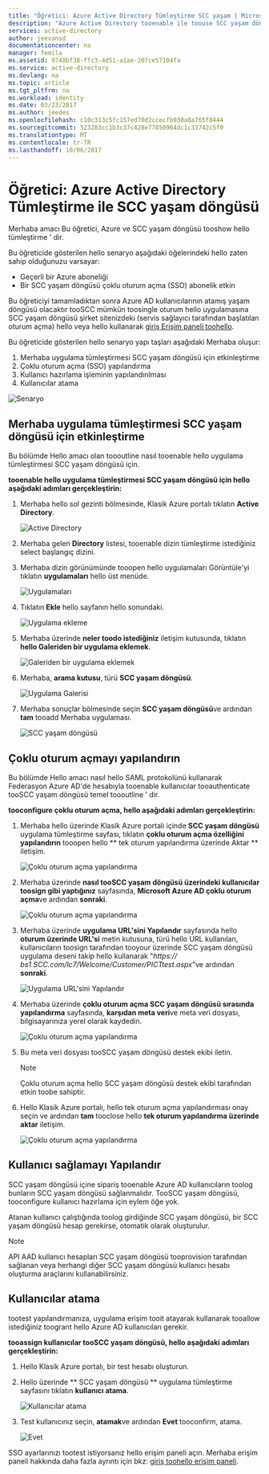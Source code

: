 ```yaml
---
title: "Öğretici: Azure Active Directory Tümleştirme SCC yaşam | Microsoft Docs"
description: "Azure Active Directory tooenable ile toouse SCC yaşam döngüsü nasıl tek oturum açma, otomatik sağlama ve daha fazlasını öğrenin!"
services: active-directory
author: jeevansd
documentationcenter: na
manager: femila
ms.assetid: 9748bf38-ffc3-4d51-a1ae-207ce57104fa
ms.service: active-directory
ms.devlang: na
ms.topic: article
ms.tgt_pltfrm: na
ms.workload: identity
ms.date: 03/23/2017
ms.author: jeedes
ms.openlocfilehash: c10c313c5fc157ed70d2ccecfb930a8a765f8444
ms.sourcegitcommit: 523283cc1b3c37c428e77850964dc1c33742c5f0
ms.translationtype: MT
ms.contentlocale: tr-TR
ms.lasthandoff: 10/06/2017
---
```

# <a name="tutorial-azure-active-directory-integration-with-scc-lifecycle"></a>Öğretici: Azure Active Directory Tümleştirme ile SCC yaşam döngüsü
Merhaba amacı Bu öğretici, Azure ve SCC yaşam döngüsü tooshow hello tümleştirme ' dir.  

Bu öğreticide gösterilen hello senaryo aşağıdaki öğelerindeki hello zaten sahip olduğunuzu varsayar:

* Geçerli bir Azure aboneliği
* Bir SCC yaşam döngüsü çoklu oturum açma (SSO) abonelik etkin

Bu öğreticiyi tamamladıktan sonra Azure AD kullanıcılarının atamış yaşam döngüsü olacaktır tooSCC mümkün toosingle oturum hello uygulamasına SCC yaşam döngüsü şirket sitenizdeki (servis sağlayıcı tarafından başlatılan oturum açma) hello veya hello kullanarak [giriş Erişim paneli toohello](active-directory-saas-access-panel-introduction.md).

Bu öğreticide gösterilen hello senaryo yapı taşları aşağıdaki Merhaba oluşur:

1. Merhaba uygulama tümleştirmesi SCC yaşam döngüsü için etkinleştirme
2. Çoklu oturum açma (SSO) yapılandırma
3. Kullanıcı hazırlama işleminin yapılandırılması
4. Kullanıcılar atama

![Senaryo](./media/active-directory-saas-scc-lifecycle-tutorial/IC794120.png "senaryosu")

## <a name="enable-hello-application-integration-for-scc-lifecycle"></a>Merhaba uygulama tümleştirmesi SCC yaşam döngüsü için etkinleştirme
Bu bölümde Hello amacı olan toooutline nasıl tooenable hello uygulama tümleştirmesi SCC yaşam döngüsü için.

**tooenable hello uygulama tümleştirmesi SCC yaşam döngüsü için hello aşağıdaki adımları gerçekleştirin:**

1. Merhaba hello sol gezinti bölmesinde, Klasik Azure portalı tıklatın **Active Directory**.
   
    ![Active Directory](./media/active-directory-saas-scc-lifecycle-tutorial/IC700993.png "Active Directory")
2. Merhaba gelen **Directory** listesi, tooenable dizin tümleştirme istediğiniz select başlangıç dizini.
3. Merhaba dizin görünümünde tooopen hello uygulamaları Görüntüle'yi tıklatın **uygulamaları** hello üst menüde.
   
    ![Uygulamaları](./media/active-directory-saas-scc-lifecycle-tutorial/IC700994.png "uygulamalar")
4. Tıklatın **Ekle** hello sayfanın hello sonundaki.
   
    ![Uygulama ekleme](./media/active-directory-saas-scc-lifecycle-tutorial/IC749321.png "uygulama ekleme")
5. Merhaba üzerinde **neler toodo istediğiniz** iletişim kutusunda, tıklatın **hello Galeriden bir uygulama eklemek**.
   
    ![Galeriden bir uygulama eklemek](./media/active-directory-saas-scc-lifecycle-tutorial/IC749322.png "Galeriden bir uygulama ekleme")
6. Merhaba, **arama kutusu**, türü **SCC yaşam döngüsü**.
   
    ![Uygulama Galerisi](./media/active-directory-saas-scc-lifecycle-tutorial/IC794121.png "uygulama Galerisi")
7. Merhaba sonuçlar bölmesinde seçin **SCC yaşam döngüsü**ve ardından **tam** tooadd Merhaba uygulaması.
   
    ![SCC yaşam döngüsü](./media/active-directory-saas-scc-lifecycle-tutorial/IC795082.png "SCC yaşam döngüsü")
   
## <a name="configure-single-sign-on"></a>Çoklu oturum açmayı yapılandırın

Bu bölümde Hello amacı nasıl hello SAML protokolünü kullanarak Federasyon Azure AD'de hesabıyla tooenable kullanıcılar tooauthenticate tooSCC yaşam döngüsü temel toooutline ' dir.

**tooconfigure çoklu oturum açma, hello aşağıdaki adımları gerçekleştirin:**

1. Merhaba hello üzerinde Klasik Azure portalı içinde **SCC yaşam döngüsü** uygulama tümleştirme sayfası, tıklatın **çoklu oturum açma özelliğini yapılandırın** tooopen hello ** tek oturum yapılandırma üzerinde Aktar ** iletişim.
   
    ![Çoklu oturum açma yapılandırma](./media/active-directory-saas-scc-lifecycle-tutorial/IC794122.png "çoklu oturum açmayı yapılandırın")
2. Merhaba üzerinde **nasıl tooSCC yaşam döngüsü üzerindeki kullanıcılar toosign gibi yaptığınız** sayfasında, **Microsoft Azure AD çoklu oturum açma**ve ardından **sonraki**.
   
    ![Çoklu oturum açma yapılandırma](./media/active-directory-saas-scc-lifecycle-tutorial/IC794123.png "çoklu oturum açmayı yapılandırın")
3. Merhaba üzerinde **uygulama URL'sini Yapılandır** sayfasında hello **oturum üzerinde URL'si** metin kutusuna, türü hello URL kullanılan, kullanıcıların toosign tarafından tooyour üzerinde SCC yaşam döngüsü uygulama deseni takip hello kullanarak "*https:// bs1.SCC.com/lc7/Welcome/Customer/PICTtest.aspx*"ve ardından **sonraki**.
   
    ![Uygulama URL'sini Yapılandır](./media/active-directory-saas-scc-lifecycle-tutorial/IC794124.png "uygulama URL'sini yapılandırın")
4. Merhaba üzerinde **çoklu oturum açma SCC yaşam döngüsü sırasında yapılandırma** sayfasında, **karşıdan meta veri**ve meta veri dosyası, bilgisayarınıza yerel olarak kaydedin.
   
   ![Çoklu oturum açma yapılandırma](./media/active-directory-saas-scc-lifecycle-tutorial/IC795083.png "çoklu oturum açmayı yapılandırın")
5. Bu meta veri dosyası tooSCC yaşam döngüsü destek ekibi iletin.
   
   >[!NOTE]
   >Çoklu oturum açma hello SCC yaşam döngüsü destek ekibi tarafından etkin toobe sahiptir.
   > 
   > 

6. Hello Klasik Azure portalı, hello tek oturum açma yapılandırması onay seçin ve ardından **tam** tooclose hello **tek oturum yapılandırma üzerinde aktar** iletişim.
   
    ![Çoklu oturum açma yapılandırma](./media/active-directory-saas-scc-lifecycle-tutorial/IC794125.png "çoklu oturum açmayı yapılandırın")
   
## <a name="configure-user-provisioning"></a>Kullanıcı sağlamayı Yapılandır

SCC yaşam döngüsü içine sipariş tooenable Azure AD kullanıcıların toolog bunların SCC yaşam döngüsü sağlanmalıdır. TooSCC yaşam döngüsü, tooconfigure kullanıcı hazırlama için eylem öğe yok.

Atanan kullanıcı çalıştığında toolog girdiğinde SCC yaşam döngüsü, bir SCC yaşam döngüsü hesap gerekirse, otomatik olarak oluşturulur.

>[!NOTE]
>API AAD kullanıcı hesapları SCC yaşam döngüsü tooprovision tarafından sağlanan veya herhangi diğer SCC yaşam döngüsü kullanıcı hesabı oluşturma araçlarını kullanabilirsiniz.
> 
> 

## <a name="assign-users"></a>Kullanıcılar atama
tootest yapılandırmanıza, uygulama erişim tooit atayarak kullanarak tooallow istediğiniz toogrant hello Azure AD kullanıcıları gerekir.

**tooassign kullanıcılar tooSCC yaşam döngüsü, hello aşağıdaki adımları gerçekleştirin:**

1. Hello Klasik Azure portalı, bir test hesabı oluşturun.
2. Hello üzerinde ** SCC yaşam döngüsü ** uygulama tümleştirme sayfasını tıklatın **kullanıcı atama**.
   
    ![Kullanıcılar atama](./media/active-directory-saas-scc-lifecycle-tutorial/IC794126.png "kullanıcı atama")
3. Test kullanıcınız seçin, **atamak**ve ardından **Evet** tooconfirm, atama.
   
    ![Evet](./media/active-directory-saas-scc-lifecycle-tutorial/IC767830.png "Evet")

SSO ayarlarınızı tootest istiyorsanız hello erişim paneli açın. Merhaba erişim paneli hakkında daha fazla ayrıntı için bkz: [giriş toohello erişim paneli](active-directory-saas-access-panel-introduction.md).

